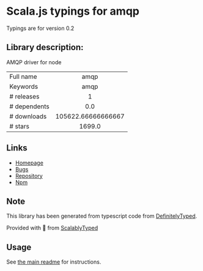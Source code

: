 
# Scala.js typings for amqp

Typings are for version 0.2

## Library description:
AMQP driver for node

|                    |                 |
| ------------------ | :-------------: |
| Full name          | amqp |
| Keywords           | amqp |
| # releases         | 1 |
| # dependents       | 0.0 |
| # downloads        | 105622.66666666667 |
| # stars            | 1699.0 |

## Links
- [Homepage](https://github.com/postwait/node-amqp#readme)
- [Bugs](http://github.com/postwait/node-amqp/issues)
- [Repository](https://github.com/postwait/node-amqp)
- [Npm](https://www.npmjs.com/package/amqp)
    


## Note
This library has been generated from typescript code from [DefinitelyTyped](https://definitelytyped.org).

Provided with :purple_heart: from [ScalablyTyped](https://github.com/oyvindberg/ScalablyTyped)

## Usage
See [the main readme](../../readme.md) for instructions.


